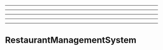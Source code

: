-----------------------------------------------------------------------------
----------------------------------------------------------------------------------------------------
----------------------------------------------------------------------------------------------------
----------------------------------------------------------------------------------------------------
----------------------------------------------------------------------------------------------------
# RestaurantManagementSystem
